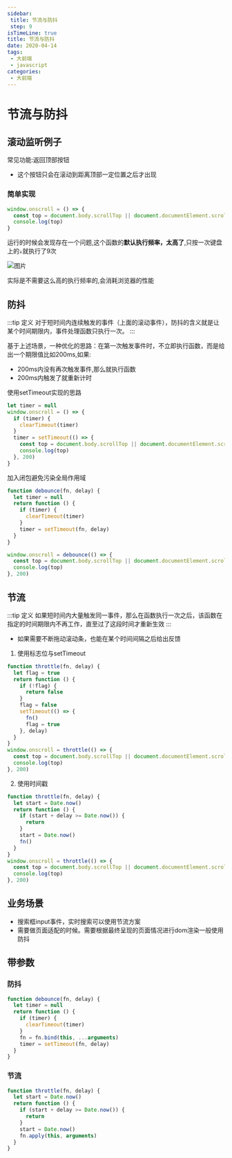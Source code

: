 ```yaml
---
sidebar:
 title: 节流与防抖
 step: 9
isTimeLine: true
title: 节流与防抖
date: 2020-04-14
tags:
 - 大前端
 - javascript
categories:
 - 大前端
---
```

# 节流与防抖

## 滚动监听例子
常见功能:返回顶部按钮
* 这个按钮只会在滚动到距离顶部一定位置之后才出现

### 简单实现
```js
window.onscroll = () => {
  const top = document.body.scrollTop || document.documentElement.scrollTop
  console.log(top)
}
```
运行的时候会发现存在一个问题,这个函数的**默认执行频率，太高了**,只按一次键盘上的``↓``就执行了9次

![图片](https://img.cdn.sugarat.top/mdImg/MTU4Mjg1OTQ3NTYzMQ==582859475631)

实际是不需要这么高的执行频率的,会消耗浏览器的性能

## 防抖
:::tip 定义
对于短时间内连续触发的事件（上面的滚动事件），防抖的含义就是让某个时间期限内，事件处理函数只执行一次。
:::

基于上述场景，一种优化的思路：在第一次触发事件时，不立即执行函数，而是给出一个期限值比如200ms,如果:
* 200ms内没有再次触发事件,那么就执行函数
* 200ms内触发了就重新计时

使用setTimeout实现的思路
```js
let timer = null
window.onscroll = () => {
  if (timer) {
    clearTimeout(timer)
  }
  timer = setTimeout(() => {
    const top = document.body.scrollTop || document.documentElement.scrollTop
    console.log(top)
  }, 200)
}
```

加入闭包避免污染全局作用域
```js
function debounce(fn, delay) {
  let timer = null
  return function () {
    if (timer) {
      clearTimeout(timer)
    }
    timer = setTimeout(fn, delay)
  }
}

window.onscroll = debounce(() => {
  const top = document.body.scrollTop || document.documentElement.scrollTop
  console.log(top)
}, 200)
```

## 节流
:::tip 定义
如果短时间内大量触发同一事件，那么在函数执行一次之后，该函数在指定的时间期限内不再工作，直至过了这段时间才重新生效
:::

* 如果需要不断拖动滚动条，也能在某个时间间隔之后给出反馈

1. 使用标志位与setTimeout
```js
function throttle(fn, delay) {
  let flag = true
  return function () {
    if (!flag) {
      return false
    }
    flag = false
    setTimeout(() => {
      fn()
      flag = true
    }, delay)
  }
}
window.onscroll = throttle(() => {
  const top = document.body.scrollTop || document.documentElement.scrollTop
  console.log(top)
}, 200)
```

2. 使用时间戳
```js
function throttle(fn, delay) {
  let start = Date.now()
  return function () {
    if (start + delay >= Date.now()) {
      return
    }
    start = Date.now()
    fn()
  }
}
window.onscroll = throttle(() => {
  const top = document.body.scrollTop || document.documentElement.scrollTop
  console.log(top)
}, 200)
```

## 业务场景
* 搜索框input事件，实时搜索可以使用节流方案
* 需要做页面适配的时候。需要根据最终呈现的页面情况进行dom渲染一般使用防抖

## 带参数
### 防抖
```js
function debounce(fn, delay) {
  let timer = null
  return function () {
    if (timer) {
      clearTimeout(timer)
    }
    fn = fn.bind(this, ...arguments)
    timer = setTimeout(fn, delay)
  }
}
```
### 节流
```js
function throttle(fn, delay) {
  let start = Date.now()
  return function () {
    if (start + delay >= Date.now()) {
      return
    }
    start = Date.now()
    fn.apply(this, arguments)
  }
}
```
